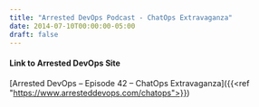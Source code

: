 ```yaml
---
title: "Arrested DevOps Podcast - ChatOps Extravaganza"
date: 2014-07-10T00:00:00-05:00
draft: false
---
```



 #### Link to Arrested DevOps Site ####
 [Arrested DevOps – Episode 42 – ChatOps Extravaganza]({{<ref "https://www.arresteddevops.com/chatops">}})

